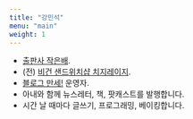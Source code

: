 ```yaml
---
title: "강민석"
menu: "main"
weight: 1
---
```

- [출판사 작은배](https://jagunbae.com/).
- (전) [비건 샌드위치샵 치지레이지](https://reviews.cheesylazy.com/).
- [블로그 만세!](http://blogmansae.com/) 운영자.
- 아내와 함께 뉴스레터, 책, 팟캐스트를 발행합니다.
- 시간 날 때마다 글쓰기, 프로그래밍, 베이킹합니다.
